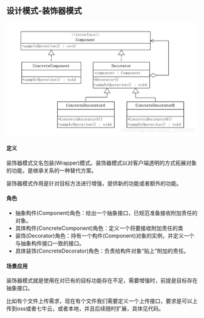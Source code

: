 ## 设计模式-装饰器模式
![img.png](img.png)

#### 定义
装饰器模式又名包装(Wrapper)模式。装饰器模式以对客户端透明的方式拓展对象的功能，是继承关系的一种替代方案。 

装饰器模式作用是针对目标方法进行增强，提供新的功能或者额外的功能。
#### 角色
- 抽象构件(Component)角色：给出一个抽象接口，已规范准备接收附加责任的对象。
- 具体构件(ConcreteComponent)角色：定义一个将要接收附加责任的类
- 装饰(Decorator)角色：持有一个构件(Component)对象的实例，并定义一个与抽象构件接口一致的接口。
- 具体装饰(ConcreteDecorator)角色：负责给构件对象“贴上”附加的责任。

#### 场景应用
装饰器模式就是使用在对已有的目标功能存在不足，需要增强时，前提是目标存在抽象接口。 

比如有个文件上传需求，现在有个文件我们需要定义一个上传接口，要求是可以上传到oss或者七牛云，或者本地，并且后续随时扩展，具体见代码。
